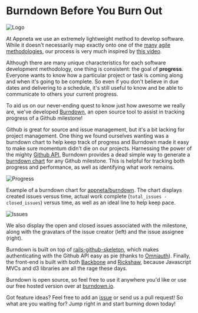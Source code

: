# Burndown Before You Burn Out

![Logo](https://raw.github.com/danriti/moleskine/master/burndown-intro/images/logo.png)

At Appneta we use an extremely lightweight method to develop software.  While it
doesn't necessarily map exactly onto one of the [many][1] [agile][2] [methodologies][3],
our process is very much inspired by [this video][4].

Although there are many unique characteristics for each software development
methodology, one thing is consistent: the goal of **progress**.  Everyone wants to
know how a particular project or task is coming along and when it's going to be
complete. So even if you don't believe in due dates and delivering to a
schedule, it's still useful to know and be able to communicate to
others your current progress.

To aid us on our never-ending quest to know just how awesome we really are,
we've developed [Burndown][5], an open source tool to assist
in tracking progress of a Github milestone!

Github is great for source and issue management, but it's a bit lacking for
project management. One thing we found ourselves wanting was a burndown chart
to help keep track of progress and Burndown made it easy to make sure momentum
didn't die on our projects. Harnessing the power of the mighty [Github API][6],
Burndown provides a dead simple way to generate a [burndown chart][7] for any
Github milestone. This is helpful for tracking both progress and performance,
as well as identifying what work remains.

![Progress](https://raw.github.com/danriti/moleskine/master/burndown-intro/images/good_burndown.png)

Example of a burndown chart for [appneta/burndown][13]. The chart displays
created issues versus time, actual work complete
(`total_issues - closed_issues`) versus time, as well as an ideal line to help
keep pace.

![Issues](https://raw.github.com/danriti/moleskine/master/burndown-intro/images/issues.png)

We also display the open and closed issues associated with the milestone, along
with the gravatars of the issue creator (left) and the issue assignee (right).

Burndown is built on top of [rails-github-skeleton][8],
which makes authenticating with the Github API easy as pie (thanks to
[Omniauth][9]). Finally, the front-end is built with both [Backbone][10] and
[Rickshaw][11], because Javascript MVCs and d3 libraries are all the rage these
days.

Burndown is open source, so feel free to use it anywhere you'd like or use our
free hosted version over at [burndown.io][5].

Got feature ideas? Feel free to add an [issue][12] or send us a pull request! So
what are you waiting for? Jump right in and start burning down today!

[1]: http://en.wikipedia.org/wiki/Scrum_(development)
[2]: http://en.wikipedia.org/wiki/Kanban_(development)
[3]: http://en.wikipedia.org/wiki/Extreme_Programming
[4]: http://zachholman.com/talk/how-github-uses-github-to-build-github/
[5]: http://burndown.io
[6]: http://developer.github.com/v3/
[7]: http://en.wikipedia.org/wiki/Burn_down_chart
[8]: https://github.com/danriti/rails-github-skeleton
[9]: http://www.omniauth.org/
[10]: http://backbonejs.org/
[11]: http://code.shutterstock.com/rickshaw/
[12]: https://github.com/appneta/burndown/issues
[13]: https://github.com/appneta/burndown/issues?milestone=1&page=1&state=open

